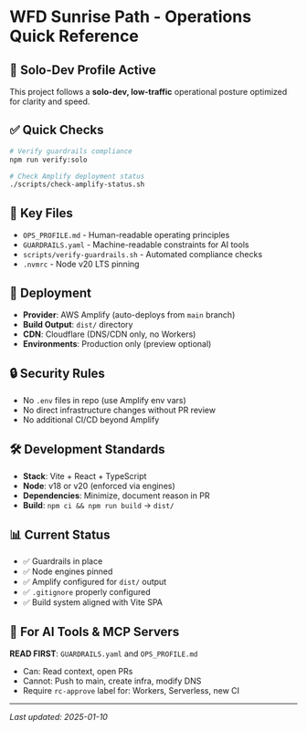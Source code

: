 # WFD Sunrise Path - Operations Quick Reference

## 🎯 Solo-Dev Profile Active
This project follows a **solo-dev, low-traffic** operational posture optimized for clarity and speed.

## ✅ Quick Checks
```bash
# Verify guardrails compliance
npm run verify:solo

# Check Amplify deployment status
./scripts/check-amplify-status.sh
```

## 📁 Key Files
- `OPS_PROFILE.md` - Human-readable operating principles
- `GUARDRAILS.yaml` - Machine-readable constraints for AI tools
- `scripts/verify-guardrails.sh` - Automated compliance checks
- `.nvmrc` - Node v20 LTS pinning

## 🚀 Deployment
- **Provider**: AWS Amplify (auto-deploys from `main` branch)
- **Build Output**: `dist/` directory
- **CDN**: Cloudflare (DNS/CDN only, no Workers)
- **Environments**: Production only (preview optional)

## 🔒 Security Rules
- No `.env` files in repo (use Amplify env vars)
- No direct infrastructure changes without PR review
- No additional CI/CD beyond Amplify

## 🛠 Development Standards
- **Stack**: Vite + React + TypeScript
- **Node**: v18 or v20 (enforced via engines)
- **Dependencies**: Minimize, document reason in PR
- **Build**: `npm ci && npm run build` → `dist/`

## 📊 Current Status
- ✅ Guardrails in place
- ✅ Node engines pinned
- ✅ Amplify configured for `dist/` output
- ✅ `.gitignore` properly configured
- ✅ Build system aligned with Vite SPA

## 🚨 For AI Tools & MCP Servers
**READ FIRST**: `GUARDRAILS.yaml` and `OPS_PROFILE.md`
- Can: Read context, open PRs
- Cannot: Push to main, create infra, modify DNS
- Require `rc-approve` label for: Workers, Serverless, new CI

---
*Last updated: 2025-01-10*

